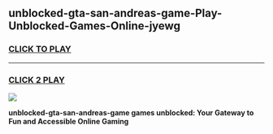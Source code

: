 
## unblocked-gta-san-andreas-game-Play-Unblocked-Games-Online-jyewg
<h3>
<a href="https://premium76.site?title=unblocked-gta-san-andreas-game&ref=24A">CLICK TO PLAY</a></h3>
<hr>

<h3>
<a href="https://premium76.site?title=unblocked-gta-san-andreas-game&ref=24A">CLICK 2 PLAY</a>
  
</h3>

<a href="https://premium76.site?title=unblocked-gta-san-andreas-game&ref=24A"><img src="https://clearcache.store/games.png"></a>


**unblocked-gta-san-andreas-game games unblocked: Your Gateway to Fun and Accessible Online Gaming**
